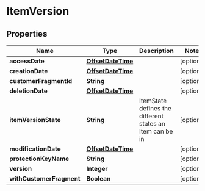 

# ItemVersion

## Properties

Name | Type | Description | Notes
------------ | ------------- | ------------- | -------------
**accessDate** | [**OffsetDateTime**](OffsetDateTime.md) |  |  [optional]
**creationDate** | [**OffsetDateTime**](OffsetDateTime.md) |  |  [optional]
**customerFragmentId** | **String** |  |  [optional]
**deletionDate** | [**OffsetDateTime**](OffsetDateTime.md) |  |  [optional]
**itemVersionState** | **String** | ItemState defines the different states an Item can be in |  [optional]
**modificationDate** | [**OffsetDateTime**](OffsetDateTime.md) |  |  [optional]
**protectionKeyName** | **String** |  |  [optional]
**version** | **Integer** |  |  [optional]
**withCustomerFragment** | **Boolean** |  |  [optional]



